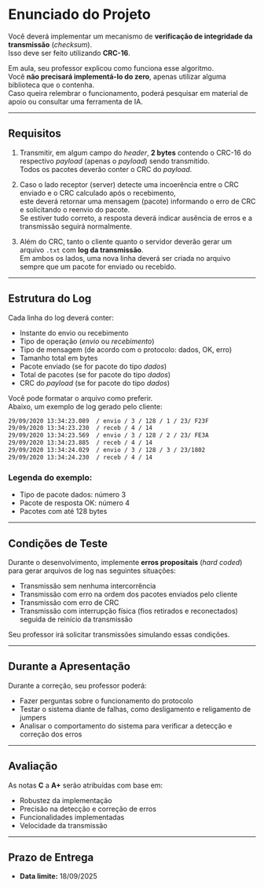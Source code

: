 # Enunciado do Projeto

Você deverá implementar um mecanismo de **verificação de integridade da transmissão** (*checksum*).  
Isso deve ser feito utilizando **CRC-16**.

Em aula, seu professor explicou como funciona esse algoritmo.  
Você **não precisará implementá-lo do zero**, apenas utilizar alguma biblioteca que o contenha.  
Caso queira relembrar o funcionamento, poderá pesquisar em material de apoio ou consultar uma ferramenta de IA.

---

## Requisitos

1. Transmitir, em algum campo do *header*, **2 bytes** contendo o CRC-16 do respectivo *payload* (apenas o *payload*) sendo transmitido.  
   Todos os pacotes deverão conter o CRC do *payload*.  

2. Caso o lado receptor (server) detecte uma incoerência entre o CRC enviado e o CRC calculado após o recebimento,  
   este deverá retornar uma mensagem (pacote) informando o erro de CRC e solicitando o reenvio do pacote.  
   Se estiver tudo correto, a resposta deverá indicar ausência de erros e a transmissão seguirá normalmente.  

3. Além do CRC, tanto o cliente quanto o servidor deverão gerar um arquivo `.txt` com **log da transmissão**.  
   Em ambos os lados, uma nova linha deverá ser criada no arquivo sempre que um pacote for enviado ou recebido.  

---

## Estrutura do Log

Cada linha do log deverá conter:

- Instante do envio ou recebimento  
- Tipo de operação (*envio* ou *recebimento*)  
- Tipo de mensagem (de acordo com o protocolo: dados, OK, erro)  
- Tamanho total em bytes  
- Pacote enviado (se for pacote do tipo *dados*)  
- Total de pacotes (se for pacote do tipo *dados*)  
- CRC do *payload* (se for pacote do tipo *dados*)  

Você pode formatar o arquivo como preferir.  
Abaixo, um exemplo de log gerado pelo cliente:

```bash
29/09/2020 13:34:23.089  / envio / 3 / 128 / 1 / 23/ F23F  
29/09/2020 13:34:23.230  / receb / 4 / 14  
29/09/2020 13:34:23.569  / envio / 3 / 128 / 2 / 23/ FE3A  
29/09/2020 13:34:23.885  / receb / 4 / 14  
29/09/2020 13:34:24.029  / envio / 3 / 128 / 3 / 23/1802  
29/09/2020 13:34:24.230  / receb / 4 / 14  
```

### Legenda do exemplo:

- Tipo de pacote dados: número 3
- Pacote de resposta OK: número 4
- Pacotes com até 128 bytes

---

## Condições de Teste

Durante o desenvolvimento, implemente **erros propositais** (*hard coded*) para gerar arquivos de log nas seguintes situações:

- Transmissão sem nenhuma intercorrência  
- Transmissão com erro na ordem dos pacotes enviados pelo cliente  
- Transmissão com erro de CRC  
- Transmissão com interrupção física (fios retirados e reconectados) seguida de reinício da transmissão  

Seu professor irá solicitar transmissões simulando essas condições.

---

## Durante a Apresentação

Durante a correção, seu professor poderá:

- Fazer perguntas sobre o funcionamento do protocolo
- Testar o sistema diante de falhas, como desligamento e religamento de jumpers
- Analisar o comportamento do sistema para verificar a detecção e correção dos erros

---

## Avaliação

As notas **C** a **A+** serão atribuídas com base em:

- Robustez da implementação
- Precisão na detecção e correção de erros
- Funcionalidades implementadas
- Velocidade da transmissão

---

## Prazo de Entrega

- **Data limite:** 18/09/2025